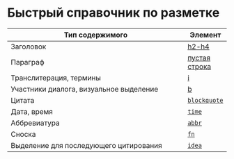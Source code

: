 # Быстрый справочник по разметке

<table><thead><tr><th width="458">Тип содержимого</th><th>Элемент</th></tr></thead><tbody><tr><td>Заголовок</td><td><a href="broken-reference">h2-h4</a></td></tr><tr><td>Параграф</td><td><a href="punctuation.md#paragrafy-i-perenosy-strok">пустая строка</a></td></tr><tr><td>Транслитерация, термины</td><td><a href="broken-reference">i</a></td></tr><tr><td>Участники диалога, визуальное выделение</td><td><a href="broken-reference">b</a></td></tr><tr><td>Цитата</td><td><a href="broken-reference"><code>blockquote</code></a></td></tr><tr><td>Дата, время</td><td><a href="broken-reference"><code>time</code></a></td></tr><tr><td>Аббревиатура</td><td><a href="broken-reference"><code>abbr</code></a></td></tr><tr><td>Сноска</td><td><a href="text-markup/custom-elements.md#fn"><code>fn</code></a></td></tr><tr><td>Выделение для последующего цитирования</td><td><a href="text-markup/custom-elements.md#idea"><code>idea</code></a></td></tr></tbody></table>
